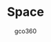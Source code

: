 ---
title: Space
author: gco360
description_markdown: >-
   lets leave #earth and go to #space 
github: https://github.com/gco360/
download: https://github.com/gco360/space-theme
demo: https://cdn.rawgit.com/gco360/space-theme/master/space.theme.css
support: https://discord.gg/6fXRKyx
style: dark
tags:
images:
  - name: Space Preview
    image: /images/themes/Space_Preview.jpg
  - name: Space Preview - Plugins Settings Page
    image: /images/themes/Space_Preview_-_Plugins_Settings_Page.jpg
  - name: Space Preview - Voice Settings Page
    image: /images/themes/Space_Preview_-_Voice_Settings_Page.jpg
  - name: Space Preview - Friends Page
    image: /images/themes/Space_Preview_-_Friends_Page.jpg
layout: product
ghcommentid: 24
---